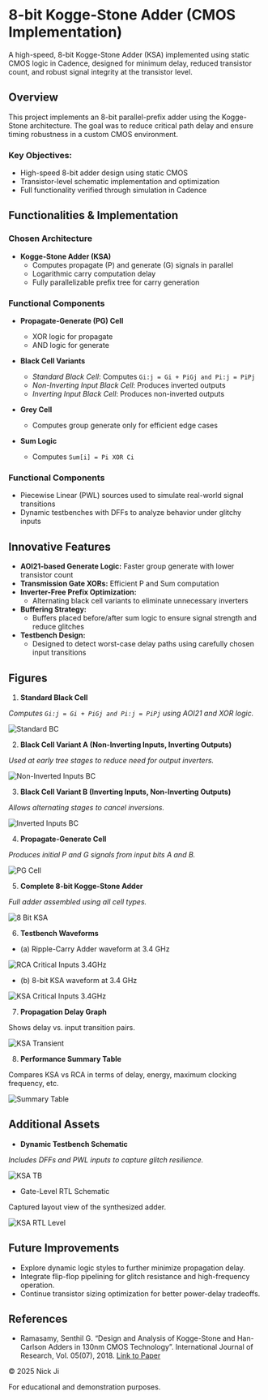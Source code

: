 # 8-bit Kogge-Stone Adder (CMOS Implementation)
A high-speed, 8-bit Kogge-Stone Adder (KSA) implemented using static CMOS logic in Cadence, designed for minimum delay, reduced transistor count, and robust signal integrity at the transistor level.

## Overview
This project implements an 8-bit parallel-prefix adder using the Kogge-Stone architecture. The goal was to reduce critical path delay and ensure timing robustness in a custom CMOS environment.

### Key Objectives:
- High-speed 8-bit adder design using static CMOS
- Transistor-level schematic implementation and optimization
- Full functionality verified through simulation in Cadence

## Functionalities & Implementation
### Chosen Architecture
- **Kogge-Stone Adder (KSA)**
  - Computes propagate (P) and generate (G) signals in parallel
  - Logarithmic carry computation delay
  - Fully parallelizable prefix tree for carry generation

### Functional Components
- **Propagate-Generate (PG) Cell**
  - XOR logic for propagate
  - AND logic for generate

- **Black Cell Variants**
  - _Standard Black Cell_: Computes ```Gi:j = Gi + PiGj and Pi:j = PiPj```
  - _Non-Inverting Input Black Cell_: Produces inverted outputs
  - _Inverting Input Black Cell_: Produces non-inverted outputs

- **Grey Cell**
  - Computes group generate only for efficient edge cases

- **Sum Logic**
  - Computes ```Sum[i] = Pi XOR Ci```

### Functional Components
- Piecewise Linear (PWL) sources used to simulate real-world signal transitions
- Dynamic testbenches with DFFs to analyze behavior under glitchy inputs

## Innovative Features
- **AOI21-based Generate Logic:** Faster group generate with lower transistor count
- **Transmission Gate XORs:** Efficient P and Sum computation
- **Inverter-Free Prefix Optimization:**
  - Alternating black cell variants to eliminate unnecessary inverters
- **Buffering Strategy:**
  - Buffers placed before/after sum logic to ensure signal strength and reduce glitches
- **Testbench Design:**
  - Designed to detect worst-case delay paths using carefully chosen input transitions

## Figures
1. **Standard Black Cell**

_Computes ```Gi:j = Gi + PiGj and Pi:j = PiPj``` using AOI21 and XOR logic._

![Standard BC](./figures/KSA_BC.png)

2. **Black Cell Variant A (Non-Inverting Inputs, Inverting Outputs)**

_Used at early tree stages to reduce need for output inverters._

![Non-Inverted Inputs BC](./figures/KSA_BC_noninv.png)

3. **Black Cell Variant B (Inverting Inputs, Non-Inverting Outputs)**

_Allows alternating stages to cancel inversions._

![Inverted Inputs BC](./figures/KSA_BC_inv.png)

4. **Propagate-Generate Cell**

_Produces initial P and G signals from input bits A and B._

![PG Cell](./figures/KSA_PG_cell.png)

5. **Complete 8-bit Kogge-Stone Adder**

_Full adder assembled using all cell types._

![8 Bit KSA](./figures/8-bit_KSA.png)

6. **Testbench Waveforms**

  - (a) Ripple-Carry Adder waveform at 3.4 GHz

![RCA Critical Inputs 3.4GHz](./figures/RCA_critical_input_pair.png)

  - (b) 8-bit KSA waveform at 3.4 GHz

![KSA Critical Inputs 3.4GHz](./figures/KSA_critical_input_pair.png)

7. **Propagation Delay Graph**

Shows delay vs. input transition pairs.

![KSA Transient](./figures/KSA_transient.png)

8. **Performance Summary Table**

Compares KSA vs RCA in terms of delay, energy, maximum clocking frequency, etc.

![Summary Table](./figures/KSA_summary.png)

## Additional Assets
- **Dynamic Testbench Schematic**

_Includes DFFs and PWL inputs to capture glitch resilience._

![KSA TB](./figures/KSA_TB.png)

- Gate-Level RTL Schematic

Captured layout view of the synthesized adder.

![KSA RTL Level](./figures/KSA_RTL.png)

## Future Improvements
- Explore dynamic logic styles to further minimize propagation delay.
- Integrate flip-flop pipelining for glitch resistance and high-frequency operation.
- Continue transistor sizing optimization for better power-delay tradeoffs.

## References
- Ramasamy, Senthil G. “Design and Analysis of Kogge-Stone and Han-Carlson Adders in 130nm CMOS Technology”. International Journal of Research, Vol. 05(07), 2018. [Link to Paper](https://www.researchgate.net/publication/344955631_Design_and_Analysis_of_Kogge-Stone_and_Han-Carlson_Adders_in_130nm_CMOS_Technology)

© 2025 Nick Ji

For educational and demonstration purposes.
